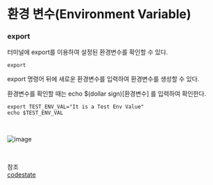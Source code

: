 # 환경 변수(Environment Variable)

### export
터미널에 export를 이용하여 설정된 환경변수를 확인할 수 있다.<br>

```
export
```

export 명령어 뒤에 새로운 환경변수를 입력하여 환경변수를 생성할 수 있다.<br>

환경변수를 확인할 때는 echo $(dollar sign)[환경변수] 를 입력하여 확인한다.<br>


```
export TEST_ENV_VAL="It is a Test Env Value"
echo $TEST_ENV_VAL
```

<br>

![image](https://user-images.githubusercontent.com/62639722/140686494-5e7a46b6-c30b-47ef-aacd-cc1dfc8377e2.png)


<br>

참조<br>
[codestate](https://urclass.codestates.com/)
